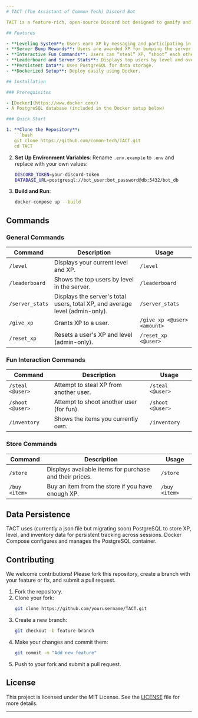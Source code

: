 ```yaml
---
# TACT (The Assistant of Common Tech) Discord Bot

TACT is a feature-rich, open-source Discord bot designed to gamify and enhance server engagement by awarding XP, tracking levels, and enabling users to interact through fun commands. This bot is built with Python, Discord.py, and PostgreSQL, and is Dockerized for seamless deployment.

## Features

- **Leveling System**: Users earn XP by messaging and participating in server activities.
- **Server Bump Rewards**: Users are awarded XP for bumping the server.
- **Interactive Fun Commands**: Users can “steal” XP, “shoot” each other, and buy virtual items from a store.
- **Leaderboard and Server Stats**: Displays top users by level and overall server stats.
- **Persistent Data**: Uses PostgreSQL for data storage.
- **Dockerized Setup**: Deploy easily using Docker.

## Installation

### Prerequisites

- [Docker](https://www.docker.com/)
- A PostgreSQL database (included in the Docker setup below)

### Quick Start

1. **Clone the Repository**:
   ```bash
   git clone https://github.com/comon-tech/TACT.git
   cd TACT
   ```

2. **Set Up Environment Variables**:
   Rename `.env.example` to `.env` and replace with your own values:
   ```bash
   DISCORD_TOKEN=your-discord-token
   DATABASE_URL=postgresql://bot_user:bot_password@db:5432/bot_db
   ```

3. **Build and Run**:
   ```bash
   docker-compose up --build
   ```

## Commands

### General Commands

| Command             | Description                                                                                 | Usage                                  |
|---------------------|---------------------------------------------------------------------------------------------|----------------------------------------|
| `/level`            | Displays your current level and XP.                                                         | `/level`                               |
| `/leaderboard`      | Shows the top users by level in the server.                                                 | `/leaderboard`                         |
| `/server_stats`     | Displays the server's total users, total XP, and average level (admin-only).                | `/server_stats`                        |
| `/give_xp`          | Grants XP to a user.                                                                        | `/give_xp <@user> <amount>`            |
| `/reset_xp`         | Resets a user's XP and level (admin-only).                                                  | `/reset_xp <@user>`                    |

### Fun Interaction Commands

| Command             | Description                                                                                 | Usage                                  |
|---------------------|---------------------------------------------------------------------------------------------|----------------------------------------|
| `/steal <@user>`    | Attempt to steal XP from another user.                                                      | `/steal <@user>`                       |
| `/shoot <@user>`    | Attempt to shoot another user (for fun).                                                    | `/shoot <@user>`                       |
| `/inventory`        | Shows the items you currently own.                                                          | `/inventory`                           |

### Store Commands

| Command             | Description                                                                                 | Usage                                  |
|---------------------|---------------------------------------------------------------------------------------------|----------------------------------------|
| `/store`            | Displays available items for purchase and their prices.                                     | `/store`                               |
| `/buy <item>`       | Buy an item from the store if you have enough XP.                                           | `/buy <item>`                          |

## Data Persistence


TACT uses (currently a json file but migrating soon) PostgreSQL to store XP, level, and inventory data for persistent tracking across sessions. Docker Compose configures and manages the PostgreSQL container.

## Contributing

We welcome contributions! Please fork this repository, create a branch with your feature or fix, and submit a pull request.

1. Fork the repository.
2. Clone your fork:
   ```bash
   git clone https://github.com/yourusername/TACT.git
   ```
3. Create a new branch:
   ```bash
   git checkout -b feature-branch
   ```
4. Make your changes and commit them:
   ```bash
   git commit -m "Add new feature"
   ```
5. Push to your fork and submit a pull request.

## License

This project is licensed under the MIT License. See the [LICENSE](LICENSE) file for more details.

---
```

